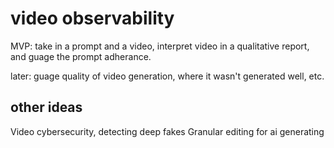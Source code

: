 # video observability

MVP: take in a prompt and a video, interpret video in a qualitative report, and guage the prompt adherance.

later: guage quality of video generation, where it wasn't generated well, etc.

## other ideas
Video cybersecurity, detecting deep fakes
Granular editing for ai generating
